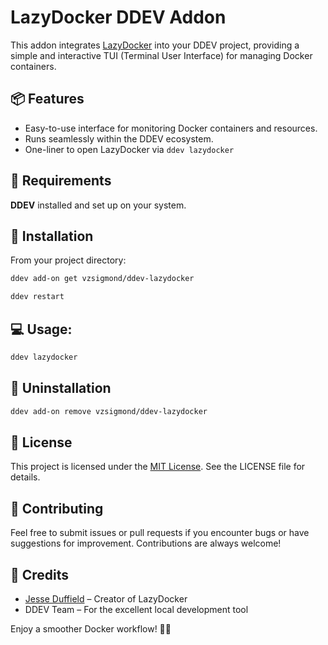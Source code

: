 # LazyDocker DDEV Addon

This addon integrates [LazyDocker](https://github.com/jesseduffield/lazydocker) into your DDEV project, providing a simple and interactive TUI (Terminal User Interface) for managing Docker containers.

## 📦 Features
- Easy-to-use interface for monitoring Docker containers and resources.
- Runs seamlessly within the DDEV ecosystem.
- One-liner to open LazyDocker via `ddev lazydocker`

## 🧰 Requirements
**DDEV** installed and set up on your system.

## 🚀 Installation

From your project directory:

```bash
ddev add-on get vzsigmond/ddev-lazydocker
```

```bash
ddev restart
```

## 💻 Usage:

```bash
ddev lazydocker
```

## 🧼 Uninstallation

```bash
ddev add-on remove vzsigmond/ddev-lazydocker
```

## 📝 License

This project is licensed under the [MIT License](https://github.com/vzsigmond/ddev-lazydocker/blob/main/LICENSE). See the LICENSE file for details.

## 🤝 Contributing

Feel free to submit issues or pull requests if you encounter bugs or have suggestions for improvement. Contributions are always welcome!

## 🙌 Credits
- [Jesse Duffield](https://github.com/jesseduffield/) – Creator of LazyDocker
- DDEV Team – For the excellent local development tool

Enjoy a smoother Docker workflow! 🐳✨